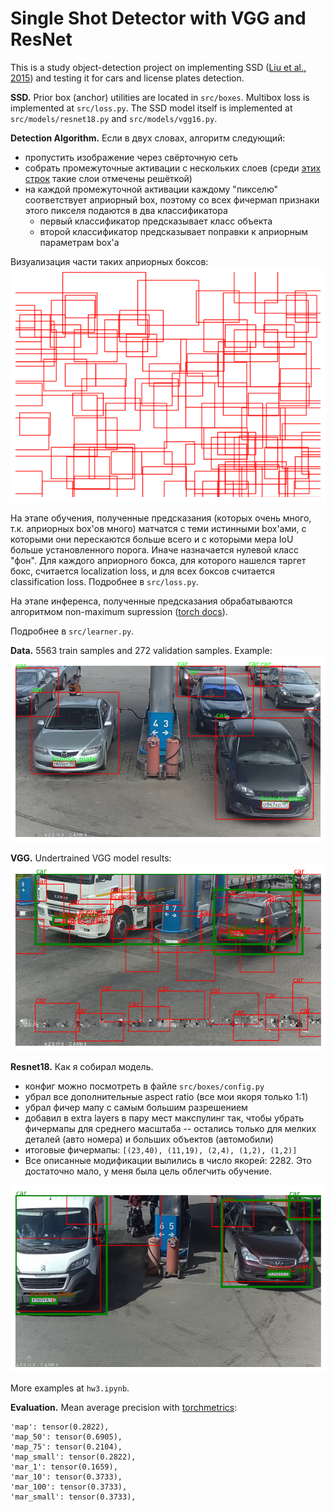 # Single Shot Detector with VGG and ResNet

This is a study object-detection project on implementing SSD ([Liu et al., 2015](https://arxiv.org/abs/1512.02325)) and testing it for cars and license plates detection. 

**SSD.** Prior box (anchor) utilities are located in `src/boxes`. Multibox loss is implemented at `src/loss.py`. The SSD model itself is implemented at `src/models/resnet18.py` and `src/models/vgg16.py`.

**Detection Algorithm.** Если в двух словах, алгоритм следующий:
- пропустить изображение через свёрточную сеть
- собрать промежуточные активации с нескольких слоев (среди [этих строк](https://github.com/voorhs/dl-practice/blob/main/object-detection/src/models/resnet18.py#L34-L44) такие слои отмечены решёткой)
- на каждой промежуточной активации каждому "пикселю" соответствует априорный box, поэтому со всех фичермап признаки этого пикселя подаются в два классификатора
    - первый классификатор предсказывает класс объекта
    - второй классификатор предсказывает поправки к априорным параметрам box'а 

Визуализация части таких априорных боксов:
![](figures/prior-boxes.png)

На этапе обучения, полученные предсказания (которых очень много, т.к. априорных box'ов много) матчатся с теми истинными box'ами, с которыми они перескаются больше всего и с которыми мера IoU больше установленного порога. Иначе назначается нулевой класс "фон". Для каждого априорного бокса, для которого нашелся таргет бокс, считается localization loss, и для всех боксов считается classification loss. Подробнее в `src/loss.py`.

На этапе инференса, полученные предсказания обрабатываются алгоритмом non-maximum supression ([torch docs](https://pytorch.org/vision/main/generated/torchvision.ops.nms.html)).

Подробнее в `src/learner.py`.

**Data.** 5563 train samples and 272 validation samples. Example:
![](figures/data-sample.png)

**VGG.** Undertrained VGG model results:
![](figures/vgg.png)

**Resnet18.** Как я собирал модель.
- конфиг можно посмотреть в файле `src/boxes/config.py`
- убрал все дополнительные aspect ratio (все мои якоря только 1:1)
- убрал фичер мапу с самым большим разрешением
- добавил в extra layers в пару мест макспулинг так, чтобы убрать фичермапы для среднего масштаба -- остались только для мелких деталей (авто номера) и больших объектов (автомобили)
- итоговые фичермапы: `[(23,40), (11,19), (2,4), (1,2), (1,2)]`
- Все описанные модификации вылились в число якорей: 2282. Это достаточно мало, у меня была цель облегчить обучение.

![](figures/resnet.png)

More examples at `hw3.ipynb`.

**Evaluation.** Mean average precision with [torchmetrics](https://lightning.ai/docs/torchmetrics/stable/detection/mean_average_precision.html):

```
'map': tensor(0.2822),
'map_50': tensor(0.6905),
'map_75': tensor(0.2104),
'map_small': tensor(0.2822),
'mar_1': tensor(0.1659),
'mar_10': tensor(0.3733),
'mar_100': tensor(0.3733),
'mar_small': tensor(0.3733),
```

